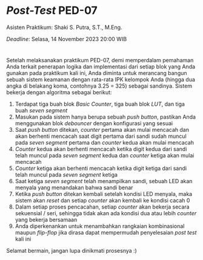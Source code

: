 # _Post-Test_ PED-07
Asisten Praktikum: Shaki S. Putra, S.T., M.Eng.

_Deadline_: Selasa, 14 November 2023 20:00 WIB
#
Setelah melaksanakan praktikum PED-07, demi memperdalam pemahaman Anda terkait penerapan logika dan implementasi dari setiap blok yang Anda gunakan pada praktikum kali ini, Anda diminta untuk merancang bangun sebuah sistem keamanan dengan rata-rata IPK kelompok Anda (hingga dua angka di belakang koma, contohnya 3.25 = 325) sebagai sandinya. Sistem bekerja dengan algoritma sebagai berikut:

1. Terdapat tiga buah blok _Basic Counter_, tiga buah blok _LUT_, dan tiga buah _seven segment_
2. Masukan pada sistem hanya berupa sebuah _push button_, pastikan Anda menggunakan blok _debouncer_ dengan konfigurasi yang sesuai 
3. Saat _push button_ ditekan, _counter_ pertama akan mulai mencacah dan akan berhenti mencacah saat digit pertama dari sandi sudah muncul pada _seven segment_ pertama dan _counter_ kedua akan mulai mencacah
4. _Counter_ kedua akan berhenti mencacah ketika digit kedua dari sandi telah muncul pada _seven segment_ kedua dan _counter_ ketiga akan mulai mencacah
5. _Counter_ ketiga akan berhenti mencacah ketika digit ketiga dari sandi telah muncul pada _seven segment_ ketiga
6. Saat ketiga _seven segment_ telah menampilkan sandi, sebuah LED akan menyala yang menandakan bahwa sandi benar
7. Ketika _push button_ ditekan kembali setelah kondisi LED menyala, maka sistem akan _reset_ dan setiap _counter_ akan kembali ke kondisi cacah 0
8. Dalam setiap proses pencacahan, setiap _counter_ akan bekerja secara sekuensial / seri, sehingga tidak akan ada kondisi dua atau lebih _counter_ yang bekerja bersamaan
9. Anda diperkenankan untuk menambahkan rangkaian kombinasional maupun _flip-flop_ jika dirasa dapat mempermudah penyelesaian _post test_ kali ini

Selamat bermain, jangan lupa dinikmati prosesnya :)
#